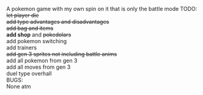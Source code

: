 A pokemon game with my own spin on it that is only the battle mode
TODO:\
~~let player die~~ \
~~add type advantages and disadvantages~~\
~~add bag and items~~\
__add shop__ and ~~pokedolars~~\
add pokemon switching\
add trainers\
~~add gen 3 sprites not including battle anims~~\
add all pokemon from gen 3\
add all moves from gen 3\
duel type overhall\
BUGS:\
	None atm
